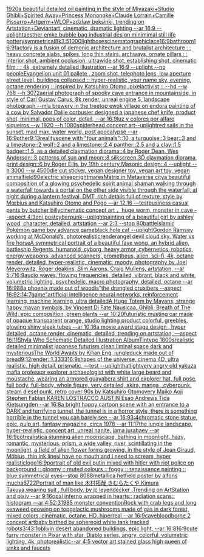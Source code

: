 [1920](https://www.ebank.nz/aiartgenerator?category=1920)[a beautiful detailed oil painting in the style of Miyazaki+Studio Ghibli+Spirited Away+Princess Mononoke+Claude Lorrain+Camille Pissarro+Artgerm+WLOP+zdzlaw beksinki, trending on Artstation+Deviantart, cinematic, dramatic lighting --ar 16:9 --uplight](https://www.ebank.nz/aiartgenerator?category=a%20beautiful%20detailed%20oil%20painting%20in%20the%20style%20of%20Miyazaki%2BStudio%20Ghibli%2BSpirited%20Away%2BPrincess%20Mononoke%2BClaude%20Lorrain%2BCamille%20Pissarro%2BArtgerm%2BWLOP%2Bzdzlaw%20beksinki%2C%20trending%20on%20Artstation%2BDeviantart%2C%20cinematic%2C%20dramatic%20lighting%20--ar%2016%3A9%20--uplight)[aesther emke bubble bag industrial design minimimal still life pottery](https://www.ebank.nz/aiartgenerator?category=aesther%20emke%20bubble%20bag%20industrial%20design%20minimimal%20still%20life%20pottery)[symmetrical](https://www.ebank.nz/aiartgenerator?category=symmetrical)[8k](https://www.ebank.nz/aiartgenerator?category=8k)[3:5](https://www.ebank.nz/aiartgenerator?category=3%3A5)[1000](https://www.ebank.nz/aiartgenerator?category=1000)[light](https://www.ebank.nz/aiartgenerator?category=light)[boxes](https://www.ebank.nz/aiartgenerator?category=boxes)[cinematographic](https://www.ebank.nz/aiartgenerator?category=cinematographic)[lace](https://www.ebank.nz/aiartgenerator?category=lace)[16:9](https://www.ebank.nz/aiartgenerator?category=16%3A9)[bathroom](https://www.ebank.nz/aiartgenerator?category=bathroom)[16:9](https://www.ebank.nz/aiartgenerator?category=16%3A9)[factory is a fusion of demonic architecture and brutalist architecture : : heavy concrete slabs, spikes, long thin stairs, archways, ornate pillars : : interior shot, ambient occlusion, ultrawide shot, establishing shot, cinematic film : : 4k, extremely detailed illustration --ar 16:9 --uplight --no people](https://www.ebank.nz/aiartgenerator?category=factory%20is%20a%20fusion%20of%20demonic%20architecture%20and%20brutalist%20architecture%20%3A%20%3A%20heavy%20concrete%20slabs%2C%20spikes%2C%20long%20thin%20stairs%2C%20archways%2C%20ornate%20pillars%20%3A%20%3A%20interior%20shot%2C%20ambient%20occlusion%2C%20ultrawide%20shot%2C%20establishing%20shot%2C%20cinematic%20film%20%3A%20%3A%204k%2C%20extremely%20detailed%20illustration%20--ar%2016%3A9%20--uplight%20--no%20people)[Evangelion unit 01 pallete , zoom shot, telephoto lens, low aperture street level, buildings collapsed :: hyper-realistic, your name sky, evening, octane rendering :: inspired by Katsuhiro Otomo, pixelactivist :: --hd --w 768 --h 3072](https://www.ebank.nz/aiartgenerator?category=Evangelion%20unit%2001%20pallete%20%2C%20zoom%20shot%2C%20telephoto%20lens%2C%20low%20aperture%20street%20level%2C%20buildings%20collapsed%20%3A%3A%20hyper-realistic%2C%20your%20name%20sky%2C%20evening%2C%20octane%20rendering%20%3A%3A%20inspired%20by%20Katsuhiro%20Otomo%2C%20pixelactivist%20%3A%3A%20--hd%20--w%20768%20--h%203072)[aerial photograph of spooky cave entrance in mountainside, in style of Carl Gustav Carus, 8k render, unreal engine 5, landscape photograph --ml](https://www.ebank.nz/aiartgenerator?category=aerial%20photograph%20of%20spooky%20cave%20entrance%20in%20mountainside%2C%20in%20style%20of%20Carl%20Gustav%20Carus%2C%208k%20render%2C%20unreal%20engine%205%2C%20landscape%20photograph%20--ml)[a brewery in the treetop ewok  village on endor](https://www.ebank.nz/aiartgenerator?category=a%20brewery%20in%20the%20treetop%20ewok%20%20village%20on%20endor)[a painting of a cow by Salvador Dali](https://www.ebank.nz/aiartgenerator?category=a%20painting%20of%20a%20cow%20by%20Salvador%20Dali)[le corbusier designed a japanese chef knife, product shot, minimal, pops of color, detail, --ar 16:9](https://www.ebank.nz/aiartgenerator?category=le%20corbusier%20designed%20a%20japanese%20chef%20knife%2C%20product%20shot%2C%20minimal%2C%20pops%20of%20color%2C%20detail%2C%20--ar%2016%3A9)[luz y colores por alfaro siqueiros --w 1920 --h 1080](https://www.ebank.nz/aiartgenerator?category=luz%20y%20colores%20por%20alfaro%20siqueiros%20--w%201920%20--h%201080)[spiderhead concept art](https://www.ebank.nz/aiartgenerator?category=spiderhead%20concept%20art)[--uplight](https://www.ebank.nz/aiartgenerator?category=--uplight)[red sails in the sunset, mad max, water world, post apocalypse --ar 16:9](https://www.ebank.nz/aiartgenerator?category=red%20sails%20in%20the%20sunset%2C%20mad%20max%2C%20water%20world%2C%20post%20apocalypse%20--ar%2016%3A9)[other](https://www.ebank.nz/aiartgenerator?category=other)[9:13](https://www.ebank.nz/aiartgenerator?category=9%3A13)[reality](https://www.ebank.nz/aiartgenerator?category=reality)[scene with "four animals"::10, a turquoise::3 bear::3 and a limestone::2 wolf::2 and a limestone::2.4 panther::2.5 and a clay::1.5 badger::1.5, as a detailed claymation diorama::4 by Roger Dean, Wes Anderson::3 patterns of sun and moon::8 silkscreen 3D claymation diorama, print design::6 by Roger Ellis, by 19th century Masonic design::4 --uplight --h 3000 --w 4500](https://www.ebank.nz/aiartgenerator?category=scene%20with%20%22four%20animals%22%3A%3A10%2C%20a%20turquoise%3A%3A3%20bear%3A%3A3%20and%20a%20limestone%3A%3A2%20wolf%3A%3A2%20and%20a%20limestone%3A%3A2.4%20panther%3A%3A2.5%20and%20a%20clay%3A%3A1.5%20badger%3A%3A1.5%2C%20as%20a%20detailed%20claymation%20diorama%3A%3A4%20by%20Roger%20Dean%2C%20Wes%20Anderson%3A%3A3%20patterns%20of%20sun%20and%20moon%3A%3A8%20silkscreen%203D%20claymation%20diorama%2C%20print%20design%3A%3A6%20by%20Roger%20Ellis%2C%20by%2019th%20century%20Masonic%20design%3A%3A4%20--uplight%20--h%203000%20--w%204500)[die cut sticker, vegan designer toy, vegan art toy, vegan animal](https://www.ebank.nz/aiartgenerator?category=die%20cut%20sticker%2C%20vegan%20designer%20toy%2C%20vegan%20art%20toy%2C%20vegan%20animal)[field](https://www.ebank.nz/aiartgenerator?category=field)[90](https://www.ebank.nz/aiartgenerator?category=90)[electric sheep](https://www.ebank.nz/aiartgenerator?category=electric%20sheep)[nightmares](https://www.ebank.nz/aiartgenerator?category=nightmares)[Matrix in Metaverse city](https://www.ebank.nz/aiartgenerator?category=Matrix%20in%20Metaverse%20city)[a beautiful composition of a glowing psychedelic spirit animal shaman walking through a waterfall towards a portal on the other side visible through the waterfall, at night during a lantern festival, DMT,  rich details full of texture, style by Mœbius and Katsuhiro Otomo and Pogo —ar 12:16 —test](https://www.ebank.nz/aiartgenerator?category=a%20beautiful%20composition%20of%20a%20glowing%20psychedelic%20spirit%20animal%20shaman%20walking%20through%20a%20waterfall%20towards%20a%20portal%20on%20the%20other%20side%20visible%20through%20the%20waterfall%2C%20at%20night%20during%20a%20lantern%20festival%2C%20DMT%2C%20%20rich%20details%20full%20of%20texture%2C%20style%20by%20M%C5%93bius%20and%20Katsuhiro%20Otomo%20and%20Pogo%20%E2%80%94ar%2012%3A16%20%E2%80%94test)[business casual pants by butcher billy](https://www.ebank.nz/aiartgenerator?category=business%20casual%20pants%20by%20butcher%20billy)[cinematic concept art ，huge worm, monster in cave  --aspect 4:3](https://www.ebank.nz/aiartgenerator?category=cinematic%20concept%20art%20%EF%BC%8Chuge%20worm%2C%20monster%20in%20cave%20%20--aspect%204%3A3)[oni,postcyberpunk](https://www.ebank.nz/aiartgenerator?category=oni%2Cpostcyberpunk)[--uplight](https://www.ebank.nz/aiartgenerator?category=--uplight)[painting of a beautiful girl by ashley wood, character, detailed, artstation --ar 2:3 --stop 80](https://www.ebank.nz/aiartgenerator?category=painting%20of%20a%20beautiful%20girl%20by%20ashley%20wood%2C%20character%2C%20detailed%2C%20artstation%20--ar%202%3A3%20--stop%2080)[battle](https://www.ebank.nz/aiartgenerator?category=battle)[Islamic Pokémon game boy advance game](https://www.ebank.nz/aiartgenerator?category=Islamic%20Pok%C3%A9mon%20game%20boy%20advance%20game)[black hole cat --uplight](https://www.ebank.nz/aiartgenerator?category=black%20hole%20cat%20--uplight)[Gordon Ramsey working at McDonald’s, photorealistic](https://www.ebank.nz/aiartgenerator?category=Gordon%20Ramsey%20working%20at%20McDonald%E2%80%99s%2C%20photorealistic)[render](https://www.ebank.nz/aiartgenerator?category=render)[angel devil cloud sky. Water vs fire horse](https://www.ebank.nz/aiartgenerator?category=angel%20devil%20cloud%20sky.%20Water%20vs%20fire%20horse)[A symmetrical portrait of a beautiful faye wong, an hybrid alien, battleship Regents, humanoid, cyborg, heavy armor, cybernetics, robotics, energy weapons, advanced scanners, prometheus, alien, sci-fi, 4k, octane render, detailed, hyper-realistic, cinematic, moody, photography by Joel Meyerowitz, Roger deakins, Slim Aarons, Craig Mullens, artstation, --ar 5:7](https://www.ebank.nz/aiartgenerator?category=A%20symmetrical%20portrait%20of%20a%20beautiful%20faye%20wong%2C%20an%20hybrid%20alien%2C%20battleship%20Regents%2C%20humanoid%2C%20cyborg%2C%20heavy%20armor%2C%20cybernetics%2C%20robotics%2C%20energy%20weapons%2C%20advanced%20scanners%2C%20prometheus%2C%20alien%2C%20sci-fi%2C%204k%2C%20octane%20render%2C%20detailed%2C%20hyper-realistic%2C%20cinematic%2C%20moody%2C%20photography%20by%20Joel%20Meyerowitz%2C%20Roger%20deakins%2C%20Slim%20Aarons%2C%20Craig%20Mullens%2C%20artstation%2C%20--ar%205%3A7)[16:9](https://www.ebank.nz/aiartgenerator?category=16%3A9)[audio waves, flowing frequencies, detailed, vibrant, black and white, volumetric lighting, psychedelic, macro photography, detailed, octane --ar 16:9](https://www.ebank.nz/aiartgenerator?category=audio%20waves%2C%20flowing%20frequencies%2C%20detailed%2C%20vibrant%2C%20black%20and%20white%2C%20volumetric%20lighting%2C%20psychedelic%2C%20macro%20photography%2C%20detailed%2C%20octane%20--ar%2016%3A9)[88](https://www.ebank.nz/aiartgenerator?category=88)[a phoenix made out of wood](https://www.ebank.nz/aiartgenerator?category=a%20phoenix%20made%20out%20of%20wood)[is"](https://www.ebank.nz/aiartgenerator?category=is%22)[the drangled cruxibers --aspect 16:9](https://www.ebank.nz/aiartgenerator?category=the%20drangled%20cruxibers%20--aspect%2016%3A9)[2:1](https://www.ebank.nz/aiartgenerator?category=2%3A1)[4:7](https://www.ebank.nz/aiartgenerator?category=4%3A7)[game"](https://www.ebank.nz/aiartgenerator?category=game%22)[artificial intelligence neural networks, reinforcement learning, machine learning, ultra detailed](https://www.ebank.nz/aiartgenerator?category=artificial%20intelligence%20neural%20networks%2C%20reinforcement%20learning%2C%20machine%20learning%2C%20ultra%20detailed)[A Huge Totem by Mayans, strange happy mayan symbols, by Vincent Di Fate Nausicaa, Ghibli, Breath of The Wild, epic composition, green plants --ar 10:20](https://www.ebank.nz/aiartgenerator?category=A%20Huge%20Totem%20by%20Mayans%2C%20strange%20happy%20mayan%20symbols%2C%20by%20Vincent%20Di%20Fate%20Nausicaa%2C%20Ghibli%2C%20Breath%20of%20The%20Wild%2C%20epic%20composition%2C%20green%20plants%20--ar%2010%3A20)[futuristic musting car made of opaque transparent orange, studio lighting product colorful, greebles, glowing shiny sleek tubes --ar 10:16](https://www.ebank.nz/aiartgenerator?category=futuristic%20musting%20car%20made%20of%20opaque%20transparent%20orange%2C%20studio%20lighting%20product%20colorful%2C%20greebles%2C%20glowing%20shiny%20sleek%20tubes%20--ar%2010%3A16)[a movie award stage design , hyper detailed, octane render, cinematic, detailed, trending on artstation, —aspect 16:11](https://www.ebank.nz/aiartgenerator?category=a%20movie%20award%20stage%20design%20%2C%20hyper%20detailed%2C%20octane%20render%2C%20cinematic%2C%20detailed%2C%20trending%20on%20artstation%2C%20%E2%80%94aspect%2016%3A11)[Shyla Who Schematic Detailed Illustration AlbumTintype 1800s](https://www.ebank.nz/aiartgenerator?category=Shyla%20Who%20Schematic%20Detailed%20Illustration%20AlbumTintype%201800s)[realistic detailed minimalist japanese futurism clean liminal space dark and mysterious](https://www.ebank.nz/aiartgenerator?category=realistic%20detailed%20minimalist%20japanese%20futurism%20clean%20liminal%20space%20dark%20and%20mysterious)[The World Awaits by Kilian Eng, jungle](https://www.ebank.nz/aiartgenerator?category=The%20World%20Awaits%20by%20Kilian%20Eng%2C%20jungle)[duck made out of bread](https://www.ebank.nz/aiartgenerator?category=duck%20made%20out%20of%20bread)[9:12](https://www.ebank.nz/aiartgenerator?category=9%3A12)[render::1.3333](https://www.ebank.nz/aiartgenerator?category=render%3A%3A1.3333)[16:9](https://www.ebank.nz/aiartgenerator?category=16%3A9)[shapes of the universe, cinema 4D, ultra realistic, high detail, prismatic, —test --uplight](https://www.ebank.nz/aiartgenerator?category=shapes%20of%20the%20universe%2C%20cinema%204D%2C%20ultra%20realistic%2C%20high%20detail%2C%20prismatic%2C%20%E2%80%94test%20--uplight)[hat](https://www.ebank.nz/aiartgenerator?category=hat)[light](https://www.ebank.nz/aiartgenerator?category=light)[very angry old yakuza mafia professor explorer archaeologist with white large beard and moustache, wearing an armored guayabera shirt and explorer hat, full pose, full body, full-body, whole figure, very detailed, akira, manga , cyberpunk, steam diesel punk, retro cover 90s by Katsuhiro Otomovery Maiko Aoji Stephen Fabian KAREN LOSTRACCO AUSTIN Esao Andrews Tida Kietsungden --ar 16:8](https://www.ebank.nz/aiartgenerator?category=very%20angry%20old%20yakuza%20mafia%20professor%20explorer%20archaeologist%20with%20white%20large%20beard%20and%20moustache%2C%20wearing%20an%20armored%20guayabera%20shirt%20and%20explorer%20hat%2C%20full%20pose%2C%20full%20body%2C%20full-body%2C%20whole%20figure%2C%20very%20detailed%2C%20akira%2C%20manga%20%2C%20cyberpunk%2C%20steam%20diesel%20punk%2C%20retro%20cover%2090s%20by%20Katsuhiro%20Otomovery%20Maiko%20Aoji%20Stephen%20Fabian%20KAREN%20LOSTRACCO%20AUSTIN%20Esao%20Andrews%20Tida%20Kietsungden%20--ar%2016%3A8)[a bright happy cartoon scene with an entrance to a DARK and terrifying tunnel, the tunnel is in a horror style, there is something horrible in the tunnel you can barely see --ar 16:9](https://www.ebank.nz/aiartgenerator?category=a%20bright%20happy%20cartoon%20scene%20with%20an%20entrance%20to%20a%20DARK%20and%20terrifying%20tunnel%2C%20the%20tunnel%20is%20in%20a%20horror%20style%2C%20there%20is%20something%20horrible%20in%20the%20tunnel%20you%20can%20barely%20see%20--ar%2016%3A9)[3:4](https://www.ebank.nz/aiartgenerator?category=3%3A4)[chromatic stone statue, epic, pulp art, fantasy magazine, circa 1978 --ar 11:17](https://www.ebank.nz/aiartgenerator?category=chromatic%20stone%20statue%2C%20epic%2C%20pulp%20art%2C%20fantasy%20magazine%2C%20circa%201978%20--ar%2011%3A17)[the jungle landscape, hyper-realistic, concept art, unreal nanite, jama jurabaev --ar 16:9](https://www.ebank.nz/aiartgenerator?category=the%20jungle%20landscape%2C%20hyper-realistic%2C%20concept%20art%2C%20unreal%20nanite%2C%20jama%20jurabaev%20--ar%2016%3A9)[cot](https://www.ebank.nz/aiartgenerator?category=cot)[realistic](https://www.ebank.nz/aiartgenerator?category=realistic)[a stunning alien moonscape, bathing in moonlight, hazy, romantic, mysterious, prism, a wide valley, river, scintillating in the moonlight, a field of alien flower forms growing, in the style of Jean Giraud, Möbius, thin ink lines](https://www.ebank.nz/aiartgenerator?category=a%20stunning%20alien%20moonscape%2C%20bathing%20in%20moonlight%2C%20hazy%2C%20romantic%2C%20mysterious%2C%20prism%2C%20a%20wide%20valley%2C%20river%2C%20scintillating%20in%20the%20moonlight%2C%20a%20field%20of%20alien%20flower%20forms%20growing%2C%20in%20the%20style%20of%20Jean%20Giraud%2C%20M%C3%B6bius%2C%20thin%20ink%20lines)[I have no mouth and I need to scream, hyper realistic](https://www.ebank.nz/aiartgenerator?category=I%20have%20no%20mouth%20and%20I%20need%20to%20scream%2C%20hyper%20realistic)[logo](https://www.ebank.nz/aiartgenerator?category=logo)[16:9](https://www.ebank.nz/aiartgenerator?category=16%3A9)[portrait of old evil putin mixed with hitler with riot police on background :: gloomy :: muted colours :: foggy :: renaissance painting :: blue symmetrical eyes--stop 80](https://www.ebank.nz/aiartgenerator?category=portrait%20of%20old%20evil%20putin%20mixed%20with%20hitler%20with%20riot%20police%20on%20background%20%3A%3A%20gloomy%20%3A%3A%20muted%20colours%20%3A%3A%20foggy%20%3A%3A%20renaissance%20painting%20%3A%3A%20blue%20symmetrical%20eyes--stop%2080)[88](https://www.ebank.nz/aiartgenerator?category=88)[metallica hetfield poster by alfons mucha](https://www.ebank.nz/aiartgenerator?category=metallica%20hetfield%20poster%20by%20alfons%20mucha)[6722](https://www.ebank.nz/aiartgenerator?category=6722)[Portrait of man like 木村拓哉 きむらたくや Kimura Takuya,wearing suit , full body, by jc leyendecker ,Trending on ArtStation and pixiv --ar 9:16](https://www.ebank.nz/aiartgenerator?category=Portrait%20of%20man%20like%20%E6%9C%A8%E6%9D%91%E6%8B%93%E5%93%89%20%E3%81%8D%E3%82%80%E3%82%89%E3%81%9F%E3%81%8F%E3%82%84%20Kimura%20Takuya%2Cwearing%20suit%20%2C%20full%20body%2C%20by%20jc%20leyendecker%20%2CTrending%20on%20ArtStation%20and%20pixiv%20--ar%209%3A16)[opal inferno wrapped in hearts:: radiation scans:: histogram —ar 4:5](https://www.ebank.nz/aiartgenerator?category=opal%20inferno%20wrapped%20in%20hearts%3A%3A%20radiation%20scans%3A%3A%20histogram%20%E2%80%94ar%204%3A5)[2:3](https://www.ebank.nz/aiartgenerator?category=2%3A3)[1985 monster convention](https://www.ebank.nz/aiartgenerator?category=1985%20monster%20convention)[Rock with crab legs and long seaweed geowing on top](https://www.ebank.nz/aiartgenerator?category=Rock%20with%20crab%20legs%20and%20long%20seaweed%20geowing%20on%20top)[galactic mushrooms made of gas in dark forest, mixed colors, cinematic, octane, HD, hiperreal --ar 16:9](https://www.ebank.nz/aiartgenerator?category=galactic%20mushrooms%20made%20of%20gas%20in%20dark%20forest%2C%20mixed%20colors%2C%20cinematic%2C%20octane%2C%20HD%2C%20hiperreal%20--ar%2016%3A9)[cave](https://www.ebank.nz/aiartgenerator?category=cave)[bloodborne 2 concept art](https://www.ebank.nz/aiartgenerator?category=bloodborne%202%20concept%20art)[baby birthed by sphereoid white tank tracked robots](https://www.ebank.nz/aiartgenerator?category=baby%20birthed%20by%20sphereoid%20white%20tank%20tracked%20robots)[3:4](https://www.ebank.nz/aiartgenerator?category=3%3A4)[3:1](https://www.ebank.nz/aiartgenerator?category=3%3A1)[oblivin desert abandoned buildings, epic light, --ar 16:8](https://www.ebank.nz/aiartgenerator?category=oblivin%20desert%20abandoned%20buildings%2C%20epic%20light%2C%20--ar%2016%3A8)[16:9](https://www.ebank.nz/aiartgenerator?category=16%3A9)[cute furry monster in Pixar with star, Diablo series, angry, colorful, volumetric lighting, 4k, photorealistic](https://www.ebank.nz/aiartgenerator?category=cute%20furry%20monster%20in%20Pixar%20with%20star%2C%20Diablo%20series%2C%20angry%2C%20colorful%2C%20volumetric%20lighting%2C%204k%2C%20photorealistic)[--ar 4:5 vector art stained glass high queen of sinks and faucets](https://www.ebank.nz/aiartgenerator?category=--ar%204%3A5%20vector%20art%20stained%20glass%20high%20queen%20of%20sinks%20and%20faucets)